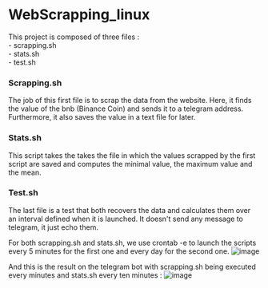 # WebScrapping_linux

This project is composed of three files :
<br/>
    - scrapping.sh
<br/>
    - stats.sh
<br/>
    - test.sh


<h3>Scrapping.sh</h3>
The job of this first file is to scrap the data from the website.
Here, it finds the value of the bnb (Binance Coin) and sends it to a telegram address.
Furthermore, it also saves the value in a text file for later.

<h3>Stats.sh</h3>
This script takes the takes the file in which the values scrapped by the first script are saved and computes the minimal value, the maximum value and the mean.

<h3>Test.sh</h3>
The last file is a test that both recovers the data and calculates them over an interval defined when it is launched. It doesn't send any message to telegram, it just echo them.


For both scrapping.sh and stats.sh, we use crontab -e to launch the scripts every 5 minutes for the first one and every day for the second one.
![image](https://user-images.githubusercontent.com/113100516/204892266-c781477b-0f11-4a1f-83cf-82c8bbbfaed0.png)




And this is the result on the telegram bot with scrapping.sh being executed every minutes and stats.sh every ten minutes : 
![image](https://user-images.githubusercontent.com/113100516/204892335-5054077c-ef7c-4d4b-81c7-d17b4ae031c8.png)

